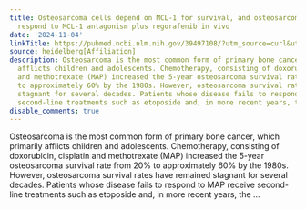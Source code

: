 ```yaml
---
title: Osteosarcoma cells depend on MCL-1 for survival, and osteosarcoma metastases
  respond to MCL-1 antagonism plus regorafenib in vivo
date: '2024-11-04'
linkTitle: https://pubmed.ncbi.nlm.nih.gov/39497108/?utm_source=curl&utm_medium=rss&utm_campaign=pubmed-2&utm_content=1FakS-2QOkCT8HsMOQP1bCRQ4YzyumYOmxmF0moLsQ3dFB1E9V&fc=20220326224207&ff=20241105174555&v=2.18.0.post9+e462414
source: heidelberg[Affiliation]
description: Osteosarcoma is the most common form of primary bone cancer, which primarily
  afflicts children and adolescents. Chemotherapy, consisting of doxorubicin, cisplatin
  and methotrexate (MAP) increased the 5-year osteosarcoma survival rate from 20%
  to approximately 60% by the 1980s. However, osteosarcoma survival rates have remained
  stagnant for several decades. Patients whose disease fails to respond to MAP receive
  second-line treatments such as etoposide and, in more recent years, the ...
disable_comments: true
---
```

Osteosarcoma is the most common form of primary bone cancer, which primarily afflicts children and adolescents. Chemotherapy, consisting of doxorubicin, cisplatin and methotrexate (MAP) increased the 5-year osteosarcoma survival rate from 20% to approximately 60% by the 1980s. However, osteosarcoma survival rates have remained stagnant for several decades. Patients whose disease fails to respond to MAP receive second-line treatments such as etoposide and, in more recent years, the ...